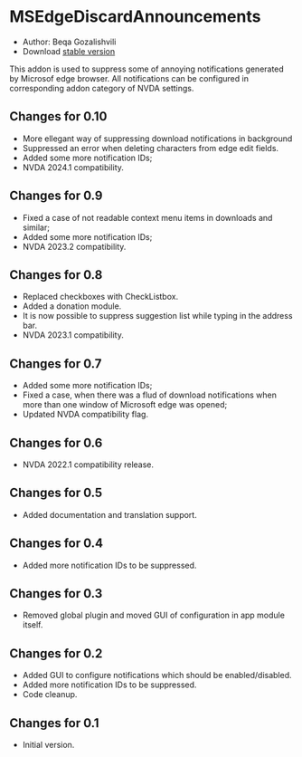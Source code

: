 # MSEdgeDiscardAnnouncements #

* Author: Beqa Gozalishvili
* Download [stable version][1]

This addon is used to suppress some of annoying notifications generated by Microsof edge browser.
All notifications can be configured in corresponding addon category of NVDA settings.

## Changes for 0.10 ##
* More ellegant way of suppressing download notifications in background
* Suppressed an error when deleting characters from edge edit fields.
* Added some more notification IDs;
* NVDA 2024.1 compatibility.

## Changes for 0.9 ##
* Fixed a case of not readable context menu items in downloads and similar;
* Added some more notification IDs;
* NVDA 2023.2 compatibility.

## Changes for 0.8 ##
* Replaced checkboxes with CheckListbox.
* Added a donation module.
* It is now possible to suppress suggestion list while typing in the address bar.
* NVDA 2023.1 compatibility.

## Changes for 0.7 ##
* Added some more notification IDs;
* Fixed a case, when there was a flud of download notifications when more than one window of Microsoft edge was opened;
* Updated NVDA compatibility flag.

## Changes for 0.6 ##
* NVDA 2022.1 compatibility release.

## Changes for 0.5 ##
* Added documentation and translation support.

## Changes for 0.4 ##
* Added more notification IDs to be suppressed.

## Changes for 0.3 ##
* Removed global plugin and moved GUI of configuration in app module itself.

## Changes for 0.2 ##
* Added GUI to configure notifications which should be enabled/disabled.
* Added more notification IDs to be suppressed.
* Code cleanup.

## Changes for 0.1 ##
* Initial version.

[1]: http://addons.nvda-project.org/files/get.php?file=msedge
